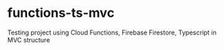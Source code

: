 # functions-ts-mvc
 Testing project using Cloud Functions, Firebase Firestore, Typescript in MVC structure
